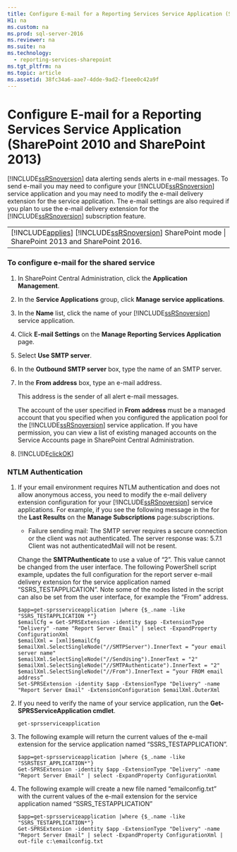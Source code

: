 ```yaml
---
title: Configure E-mail for a Reporting Services Service Application (SharePoint 2010 and SharePoint 2013)
H1: na
ms.custom: na
ms.prod: sql-server-2016
ms.reviewer: na
ms.suite: na
ms.technology: 
  - reporting-services-sharepoint
ms.tgt_pltfrm: na
ms.topic: article
ms.assetid: 38fc34a6-aae7-4dde-9ad2-f1eee0c42a9f
---
```

# Configure E-mail for a Reporting Services Service Application (SharePoint 2010 and SharePoint 2013)
  [!INCLUDE[ssRSnoversion](../../Topics/TopicNameContainA/includes/ssRSnoversion_md.md)] data alerting sends alerts in e-mail messages. To send e-mail you may need to configure your [!INCLUDE[ssRSnoversion](../../Topics/TopicNameContainA/includes/ssRSnoversion_md.md)] service application and you may need to modify the e-mail delivery extension for the service application. The e-mail settings are also required if you plan to use the e-mail delivery extension for the [!INCLUDE[ssRSnoversion](../../Topics/TopicNameContainA/includes/ssRSnoversion_md.md)] subscription feature.  
  
||  
|-|  
|[!INCLUDE[applies](../../Topics/TopicNameContainA/includes/applies_md.md)] [!INCLUDE[ssRSnoversion](../../Topics/TopicNameContainA/includes/ssRSnoversion_md.md)] SharePoint mode &#124; SharePoint 2013 and SharePoint 2016.|  
  
### To configure e-mail for the shared service  
  
1.  In SharePoint Central Administration, click the **Application Management**.  
  
2.  In the **Service Applications** group, click **Manage service applications**.  
  
3.  In the **Name** list, click the name of your [!INCLUDE[ssRSnoversion](../../Topics/TopicNameContainA/includes/ssRSnoversion_md.md)] service application.  
  
4.  Click **E-mail Settings** on the **Manage Reporting Services Application** page.  
  
5.  Select **Use SMTP server**.  
  
6.  In the **Outbound SMTP server** box, type the name of an SMTP server.  
  
7.  In the **From address** box, type an e-mail address.  
  
     This address is the sender of all alert e-mail messages.  
  
     The account of the user specified in **From address** must be a managed account that you specified when you configured the application pool for the [!INCLUDE[ssRSnoversion](../../Topics/TopicNameContainA/includes/ssRSnoversion_md.md)] service application. If you have permission, you can view a list of existing managed accounts on the Service Accounts page in SharePoint Central Administration.  
  
8.  [!INCLUDE[clickOK](../../Topics/TopicNameContainA/includes/clickOK_md.md)]  
  
### NTLM Authentication  
  
1.  If your email environment requires NTLM authentication and does not allow anonymous access, you need to modify the e-mail delivery extension configuration for your [!INCLUDE[ssRSnoversion](../../Topics/TopicNameContainA/includes/ssRSnoversion_md.md)] service applications. For example, if you see the following message in the for the **Last Results** on the **Manage Subscriptions** page:subscriptions.  
  
    -   Failure sending mail: The SMTP server requires a secure connection or the client was not authenticated. The server response was: 5.7.1 Client was not authenticatedMail will not be resent.  
  
     Change the **SMTPAuthenticate** to use a value of “2”. This value cannot be changed from the user interface. The following PowerShell script example, updates the full configuration for the report server e-mail delivery extension for the service application named “SSRS_TESTAPPLICATION”. Note some of the nodes listed in the script can also be set from the user interface, for example the “From” address.  
  
    ```  
    $app=get-sprsserviceapplication |where {$_.name -like "SSRS_TESTAPPLICATION *"}  
    $emailCfg = Get-SPRSExtension -identity $app -ExtensionType "Delivery" -name "Report Server Email" | select -ExpandProperty ConfigurationXml   
    $emailXml = [xml]$emailCfg   
    $emailXml.SelectSingleNode("//SMTPServer").InnerText = “your email server name"  
    $emailXml.SelectSingleNode("//SendUsing").InnerText = "2"  
    $emailXml.SelectSingleNode("//SMTPAuthenticate").InnerText = "2"  
    $emailXml.SelectSingleNode("//From").InnerText = “your FROM email address”  
    Set-SPRSExtension -identity $app -ExtensionType "Delivery" -name "Report Server Email" -ExtensionConfiguration $emailXml.OuterXml  
    ```  
  
2.  If you need to verify the name of your service application, run the **Get-SPRSServiceApplication cmdlet**.  
  
    ```  
    get-sprsserviceapplication  
    ```  
  
3.  The following example will return the current values of the e-mail extension for the service application named “SSRS_TESTAPPLICATION”.  
  
    ```  
    $app=get-sprsserviceapplication |where {$_.name -like "SSRSTEST_APPLICATION*"}  
    Get-SPRSExtension -identity $app -ExtensionType "Delivery" -name "Report Server Email" | select -ExpandProperty ConfigurationXml  
    ```  
  
4.  The following example will create a new file named “emailconfig.txt” with the current values of the e-mail extension for the service application named “SSRS_TESTAPPLICATION”  
  
    ```  
    $app=get-sprsserviceapplication |where {$_.name -like "SSRS_TESTAPPLICATION*"}  
    Get-SPRSExtension -identity $app -ExtensionType "Delivery" -name "Report Server Email" | select -ExpandProperty ConfigurationXml | out-file c:\emailconfig.txt  
    ```  
  
  